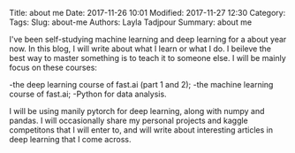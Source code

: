 Title: about me
Date: 2017-11-26 10:01
Modified: 2017-11-27 12:30
Category: 
Tags: 
Slug: about-me
Authors: Layla Tadjpour
Summary: about me

I've been self-studying machine learning and deep learning for a about year now. 
In this blog, I will write about what I learn or what I do. 
I beileve the best way to master something is to teach it to someone else. 
I will be mainly focus on these courses:

-the deep learning course of fast.ai (part 1 and 2);
-the machine learning course of fast.ai;
-Python for data analysis.

I will be using manily pytorch for deep learning, along with numpy and pandas. 
I will occasionally share my personal projects and kaggle competitons that 
I will enter to, and will write about interesting articles in deep learning
that I come across.